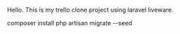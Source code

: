 Hello. This is my trello clone project using laravel liveware.

composer install
php artisan migrate --seed
